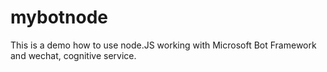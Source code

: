 # mybotnode

This is a demo how to use node.JS working with Microsoft Bot Framework and wechat, cognitive service.
